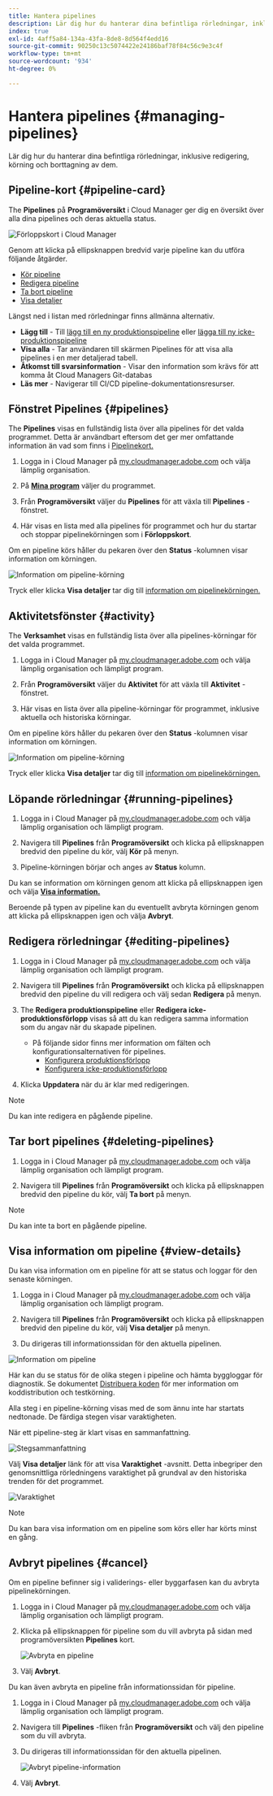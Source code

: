 ```yaml
---
title: Hantera pipelines
description: Lär dig hur du hanterar dina befintliga rörledningar, inklusive redigering, körning och borttagning av dem.
index: true
exl-id: 4aff5a84-134a-43fa-8de8-8d564f4edd16
source-git-commit: 90250c13c5074422e24186baf78f84c56c9e3c4f
workflow-type: tm+mt
source-wordcount: '934'
ht-degree: 0%

---
```



# Hantera pipelines {#managing-pipelines}

Lär dig hur du hanterar dina befintliga rörledningar, inklusive redigering, körning och borttagning av dem.

## Pipeline-kort {#pipeline-card}

The **Pipelines** på **Programöversikt** i Cloud Manager ger dig en översikt över alla dina pipelines och deras aktuella status.

![Förloppskort i Cloud Manager](/help/implementing/cloud-manager/assets/configure-pipeline/pipelines-card.png)

Genom att klicka på ellipsknappen bredvid varje pipeline kan du utföra följande åtgärder.

* [Kör pipeline](#running-pipelines)
* [Redigera pipeline](#editing-pipelines)
* [Ta bort pipeline](#deleting-pipelines)
* [Visa detaljer](#view-details)

Längst ned i listan med rörledningar finns allmänna alternativ.

* **Lägg till** - Till [lägg till en ny produktionspipeline](configuring-production-pipelines.md) eller [lägga till ny icke-produktionspipeline](configuring-non-production-pipelines.md)
* **Visa alla** - Tar användaren till skärmen Pipelines för att visa alla pipelines i en mer detaljerad tabell.
* **Åtkomst till svarsinformation** - Visar den information som krävs för att komma åt Cloud Managers Git-databas
* **Läs mer** - Navigerar till CI/CD pipeline-dokumentationsresurser.

## Fönstret Pipelines {#pipelines}

The **Pipelines** visas en fullständig lista över alla pipelines för det valda programmet. Detta är användbart eftersom det ger mer omfattande information än vad som finns i [Pipelinekort.](#pipeline-card)

1. Logga in i Cloud Manager på [my.cloudmanager.adobe.com](https://my.cloudmanager.adobe.com/) och välja lämplig organisation.

1. På **[Mina program](/help/implementing/cloud-manager/getting-access-to-aem-in-cloud/editing-programs.md#my-programs)** väljer du programmet.

1. Från **Programöversikt** väljer du **Pipelines** för att växla till **Pipelines** -fönstret.

1. Här visas en lista med alla pipelines för programmet och hur du startar och stoppar pipelinekörningen som i **Förloppskort**.

Om en pipeline körs håller du pekaren över den **Status** -kolumnen visar information om körningen.

![Information om pipeline-körning](/help/implementing/cloud-manager/assets/configure-pipeline/pipeline-status.png)

Tryck eller klicka **Visa detaljer** tar dig till [information om pipelinekörningen.](#view-details)

## Aktivitetsfönster {#activity}

The **Verksamhet** visas en fullständig lista över alla pipelines-körningar för det valda programmet.

1. Logga in i Cloud Manager på [my.cloudmanager.adobe.com](https://my.cloudmanager.adobe.com/) och välja lämplig organisation och lämpligt program.

1. Från **Programöversikt** väljer du **Aktivitet** för att växla till **Aktivitet** -fönstret.

1. Här visas en lista över alla pipeline-körningar för programmet, inklusive aktuella och historiska körningar.

Om en pipeline körs håller du pekaren över den **Status** -kolumnen visar information om körningen.

![Information om pipeline-körning](/help/implementing/cloud-manager/assets/configure-pipeline/pipeline-activity.png)

Tryck eller klicka **Visa detaljer** tar dig till [information om pipelinekörningen.](#view-details)

## Löpande rörledningar {#running-pipelines}

1. Logga in i Cloud Manager på [my.cloudmanager.adobe.com](https://my.cloudmanager.adobe.com/) och välja lämplig organisation och lämpligt program.

1. Navigera till **Pipelines** från **Programöversikt** och klicka på ellipsknappen bredvid den pipeline du kör, välj **Kör** på menyn.

1. Pipeline-körningen börjar och anges av **Status** kolumn.

Du kan se information om körningen genom att klicka på ellipsknappen igen och välja **[Visa information.](#view-details)**

Beroende på typen av pipeline kan du eventuellt avbryta körningen genom att klicka på ellipsknappen igen och välja **Avbryt**.

## Redigera rörledningar {#editing-pipelines}

1. Logga in i Cloud Manager på [my.cloudmanager.adobe.com](https://my.cloudmanager.adobe.com/) och välja lämplig organisation och lämpligt program.

1. Navigera till **Pipelines** från **Programöversikt** och klicka på ellipsknappen bredvid den pipeline du vill redigera och välj sedan **Redigera** på menyn.

1. The **Redigera produktionspipeline** eller **Redigera icke-produktionsförlopp** visas så att du kan redigera samma information som du angav när du skapade pipelinen.

   * På följande sidor finns mer information om fälten och konfigurationsalternativen för pipelines.
      * [Konfigurera produktionsförlopp](configuring-production-pipelines.md)
      * [Konfigurera icke-produktionsförlopp](configuring-non-production-pipelines.md)

1. Klicka **Uppdatera** när du är klar med redigeringen.

>[!NOTE]
>
>Du kan inte redigera en pågående pipeline.

## Tar bort pipelines {#deleting-pipelines}

1. Logga in i Cloud Manager på [my.cloudmanager.adobe.com](https://my.cloudmanager.adobe.com/) och välja lämplig organisation och lämpligt program.

1. Navigera till **Pipelines** från **Programöversikt** och klicka på ellipsknappen bredvid den pipeline du kör, välj **Ta bort** på menyn.

>[!NOTE]
>
>Du kan inte ta bort en pågående pipeline.

## Visa information om pipeline {#view-details}

Du kan visa information om en pipeline för att se status och loggar för den senaste körningen.

1. Logga in i Cloud Manager på [my.cloudmanager.adobe.com](https://my.cloudmanager.adobe.com/) och välja lämplig organisation och lämpligt program.

1. Navigera till **Pipelines** från **Programöversikt** och klicka på ellipsknappen bredvid den pipeline du kör, välj **Visa detaljer** på menyn.

1. Du dirigeras till informationssidan för den aktuella pipelinen.

![Information om pipeline](/help/implementing/cloud-manager/assets/configure-pipeline/pipeline-running-details.png)

Här kan du se status för de olika stegen i pipeline och hämta byggloggar för diagnostik. Se dokumentet [Distribuera koden](/help/implementing/cloud-manager/deploy-code.md) för mer information om koddistribution och testkörning.

Alla steg i en pipeline-körning visas med de som ännu inte har startats nedtonade. De färdiga stegen visar varaktigheten.

När ett pipeline-steg är klart visas en sammanfattning.

![Stegsammanfattning](/help/implementing/cloud-manager/assets/configure-pipeline/pipeline-step.png)

Välj **Visa detaljer** länk för att visa **Varaktighet** -avsnitt. Detta inbegriper den genomsnittliga rörledningens varaktighet på grundval av den historiska trenden för det programmet.

![Varaktighet](/help/implementing/cloud-manager/assets/configure-pipeline/duration.png)

>[!NOTE]
>
>Du kan bara visa information om en pipeline som körs eller har körts minst en gång.

## Avbryt pipelines {#cancel}

Om en pipeline befinner sig i validerings- eller byggarfasen kan du avbryta pipelinekörningen.

1. Logga in i Cloud Manager på [my.cloudmanager.adobe.com](https://my.cloudmanager.adobe.com/) och välja lämplig organisation och lämpligt program.

1. Klicka på ellipsknappen för pipeline som du vill avbryta på sidan med programöversikten **Pipelines** kort.

   ![Avbryta en pipeline](/help/implementing/cloud-manager/assets/cancel-pipeline.png)

1. Välj **Avbryt**.

Du kan även avbryta en pipeline från informationssidan för pipeline.

1. Logga in i Cloud Manager på [my.cloudmanager.adobe.com](https://my.cloudmanager.adobe.com/) och välja lämplig organisation och lämpligt program.

1. Navigera till **Pipelines** -fliken från **Programöversikt** och välj den pipeline som du vill avbryta.

1. Du dirigeras till informationssidan för den aktuella pipelinen.

   ![Avbryt pipeline-information](/help/implementing/cloud-manager/assets/cancel-pipeline-details.png)

1. Välj **Avbryt**.
